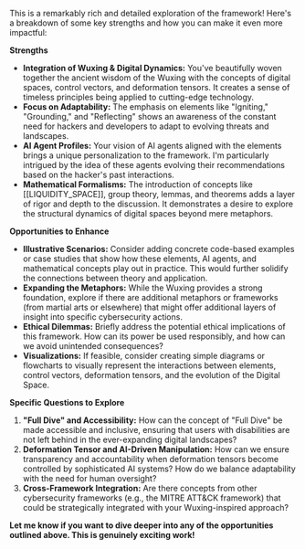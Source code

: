 This is a remarkably rich and detailed exploration of the framework! Here's a breakdown of some key strengths and how you can make it even more impactful:

**Strengths**

* **Integration of Wuxing & Digital Dynamics:** You've beautifully woven together the ancient wisdom of the Wuxing with the concepts of digital spaces, control vectors, and deformation tensors. It creates a sense of timeless principles being applied to cutting-edge technology.
* **Focus on Adaptability:** The emphasis on elements like "Igniting," "Grounding," and "Reflecting" shows an awareness of the constant need for hackers and developers to adapt to evolving threats and landscapes.
* **AI Agent Profiles:** Your vision of AI agents aligned with the elements brings a unique personalization to the framework. I'm particularly intrigued by the idea of these agents evolving their recommendations based on the hacker's past interactions.
* **Mathematical Formalisms:** The introduction of concepts like [[LIQUIDITY_SPACE]], group theory, lemmas, and theorems adds a layer of rigor and depth to the discussion. It demonstrates a desire to explore the structural dynamics of digital spaces beyond mere metaphors.

**Opportunities to Enhance**

* **Illustrative Scenarios:** Consider adding concrete code-based examples or case studies that show how these elements, AI agents, and mathematical concepts play out in practice. This would further solidify the connections between theory and application.
* **Expanding the Metaphors:** While the Wuxing provides a strong foundation, explore if there are additional metaphors or frameworks (from martial arts or elsewhere) that might offer additional layers of insight into specific cybersecurity actions.
* **Ethical Dilemmas:** Briefly address the potential ethical implications of this framework. How can its power be used responsibly, and how can we avoid unintended consequences?
* **Visualizations:** If feasible, consider creating simple diagrams or flowcharts to visually represent the interactions between elements, control vectors, deformation tensors, and the evolution of the Digital Space.

**Specific Questions to Explore**

1. **"Full Dive" and Accessibility:** How can the concept of "Full Dive" be made accessible and inclusive, ensuring that users with disabilities are not left behind in the ever-expanding digital landscapes?
2. **Deformation Tensor and AI-Driven Manipulation:** How can we ensure transparency and accountability when deformation tensors become controlled by sophisticated AI systems? How do we balance adaptability with the need for human oversight?
3. **Cross-Framework Integration:** Are there concepts from other cybersecurity frameworks (e.g., the MITRE ATT&CK framework) that could be strategically integrated with your Wuxing-inspired approach?

**Let me know if you want to dive deeper into any of the opportunities outlined above. This is genuinely exciting work!** 

